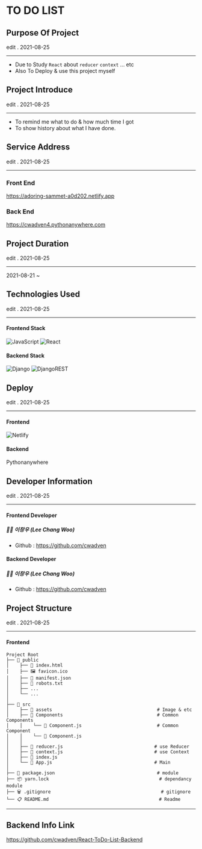 # TO DO LIST

## Purpose Of Project

edit . 2021-08-25

---

- Due to Study `React` about `reducer` `context` ... etc
- Also To Deploy & use this project myself

## Project Introduce

edit . 2021-08-25

---

- To remind me what to do & how much time I got
- To show history about what I have done. 

## Service Address

edit . 2021-08-25

---

### Front End

https://adoring-sammet-a0d202.netlify.app

### Back End

https://cwadven4.pythonanywhere.com

## Project Duration

edit . 2021-08-25

---

2021-08-21 ~

## Technologies Used

edit . 2021-08-25

---

#### Frontend Stack
![JavaScript](https://img.shields.io/badge/javascript-%23323330.svg?style=for-the-badge&logo=javascript&logoColor=%23F7DF1E) ![React](https://img.shields.io/badge/react-%2320232a.svg?style=for-the-badge&logo=react&logoColor=%2361DAFB)

#### Backend Stack
![Django](https://img.shields.io/badge/django-%23092E20.svg?style=for-the-badge&logo=django&logoColor=white) ![DjangoREST](https://img.shields.io/badge/DJANGO-REST-ff1709?style=for-the-badge&logo=django&logoColor=white&color=ff1709&labelColor=gray)

## Deploy

edit . 2021-08-25

---

#### Frontend

![Netlify](https://img.shields.io/badge/netlify-%23000000.svg?style=for-the-badge&logo=netlify&logoColor=#00C7B7)

#### Backend

Pythonanywhere

## Developer Information

edit . 2021-08-25

---

#### Frontend Developer

##### 👨‍🦱 이창우 (Lee Chang Woo)

- Github : https://github.com/cwadven

#### Backend Developer

##### 👨‍🦱 이창우 (Lee Chang Woo)

- Github : https://github.com/cwadven


## Project Structure

edit . 2021-08-25

---

#### Frontend

```
Project Root
├── 📂 public
│    ├── 📰 index.html
│    ├── 🖼 favicon.ico
│    ├── 📜 manifest.json
│    ├── 📄 robots.txt
│    ├── ...
│    └── ...
│
├── 📂 src
│    ├── 📂 assets                                       # Image & etc
│    ├── 📂 Components                                   # Common Components
│    │    └── 📑 Component.js                            # Common Component
│    │    └── 📑 Component.js
│    │
│    ├── 📑 reducer.js                                  # use Reducer
│    ├── 📑 context.js                                  # use Context
│    ├── 📝 index.js
│    └── 📑 App.js                                      # Main
│
├── 📜 package.json                                      # module
├── 📦 yarn.lock                                         # dependancy module
├── 🗑 .gitignore                                         # gitignore
└── 📋 README.md                                         # Readme
```

---

## Backend Info Link

https://github.com/cwadven/React-ToDo-List-Backend
